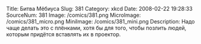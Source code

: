 Title: Битва Мёбиуса 
Slug: 381 
Category: xkcd 
Date: 2008-02-22 19:28:33 
SourceNum: 381 
Image: /comics/381.png 
MicroImage: /comics/381_micro.png 
MiniImage: /comics/381_mini.png 
Description: Надо чаще делать это с плёнками, хотя бы для того, чтобы позлить людей, которым придётся вставлять их в проектор. 


